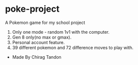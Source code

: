 # poke-project
A Pokemon game for my school project
1) Only one mode - random 1v1 with the computer.
2) Gen 8 only(no max or gmax).
3) Personal account feature.
4) 39 different pokemon and 72 difference moves to play with.
- Made By Chirag Tandon
